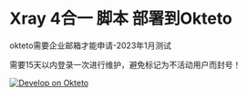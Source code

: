 ﻿# Xray 4合一 脚本 部署到Okteto

okteto需要企业邮箱才能申请-2023年1月测试

需要15天以内登录一次进行维护，避免标记为不活动用户而封号！

[![Develop on Okteto](https://okteto.com/develop-okteto.svg)](https://cloud.okteto.com/deploy)

